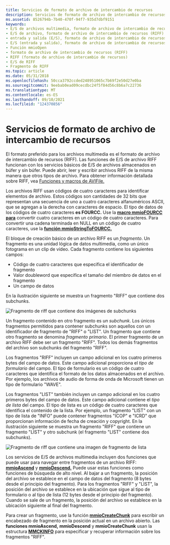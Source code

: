```yaml
---
title: Servicios de formato de archivo de intercambio de recursos
description: Servicios de formato de archivo de intercambio de recursos
ms.assetid: 8526794b-7b40-470f-94f7-935d7dbf9151
keywords:
- E/S de archivos multimedia, formato de archivo de intercambio de recursos (RIFF)
- E/S de archivo, formato de archivo de intercambio de recursos (RIFF)
- entrada y salida (E/S), formato de archivo de intercambio de recursos (RIFF)
- E/S (entrada y salida), formato de archivo de intercambio de recursos (RIFF)
- Función mmioOpen
- formato de archivo de intercambio de recursos (RIFF)
- RIFF (formato de archivo de intercambio de recursos)
- E/S de RIFF
- Fragmento de RIFF
ms.topic: article
ms.date: 05/31/2018
ms.openlocfilehash: 50cca3792ccded248951065c7b69f2e50d27e0ba
ms.sourcegitcommit: 9eebab0ead09cecdbc24f5f84d56c8b6a7c22736
ms.translationtype: MT
ms.contentlocale: es-ES
ms.lasthandoff: 09/10/2021
ms.locfileid: "124370856"
---
```

# <a name="resource-interchange-file-format-services"></a>Servicios de formato de archivo de intercambio de recursos

El formato preferido para los archivos multimedia es el formato de archivo de intercambio de recursos (RIFF). Las funciones de E/S de archivo RIFF funcionan con los servicios básicos de E/S de archivos almacenados en búfer y sin búfer. Puede abrir, leer y escribir archivos RIFF de la misma manera que otros tipos de archivo. Para obtener información detallada sobre RIFF, vea [Funciones y macros de AVIFile.](avifile-functions-and-macros.md)

Los archivos RIFF usan códigos de cuatro caracteres para identificar elementos de archivo. Estos códigos son cantidades de 32 bits que representan una secuencia de uno a cuatro caracteres alfanuméricos ASCII, que se agregan a la derecha con caracteres de espacio. El tipo de datos de los códigos de cuatro caracteres **es FOURCC.** Use la [**macro mmioFOURCC para**](/windows/win32/api/vfw/nf-vfw-mmiofourcc) convertir cuatro caracteres en un código de cuatro caracteres. Para convertir una cadena terminada en NULL en un código de cuatro caracteres, use la [**función mmioStringToFOURCC.**](/windows/win32/api/mmiscapi/nf-mmiscapi-mmiostringtofourcc)

El bloque de creación básico de un archivo RIFF es un *fragmento*. Un fragmento es una unidad lógica de datos multimedia, como un único fotograma en un clip de vídeo. Cada fragmento contiene los siguientes campos:

-   Código de cuatro caracteres que especifica el identificador de fragmento
-   Valor doubleword que especifica el tamaño del miembro de datos en el fragmento
-   Un campo de datos

En la ilustración siguiente se muestra un fragmento "RIFF" que contiene dos subchunks.

![Fragmento de riff que contiene dos imágenes de subchunks](images/mmio1.gif)

Un fragmento contenido en otro fragmento es *un subchunk*. Los únicos fragmentos permitidos para contener subchunks son aquellos con un identificador de fragmento de "RIFF" o "LIST". Un fragmento que contiene otro fragmento se denomina *fragmento primario*. El primer fragmento de un archivo RIFF debe ser un fragmento "RIFF". Todos los demás fragmentos del archivo son subchunks del fragmento "RIFF".

Los fragmentos "RIFF" incluyen un campo adicional en los cuatro primeros bytes del campo de datos. Este campo adicional proporciona el *tipo de formulario* del campo. El tipo de formulario es un código de cuatro caracteres que identifica el formato de los datos almacenados en el archivo. Por ejemplo, los archivos de audio de forma de onda de Microsoft tienen un tipo de formulario "WAVE".

Los fragmentos "LIST" también incluyen un campo adicional en los cuatro primeros bytes del campo de datos. Este campo adicional contiene el *tipo de lista* del campo. El tipo de lista es un código de cuatro caracteres que identifica el contenido de la lista. Por ejemplo, un fragmento "LIST" con un tipo de lista de "INFO" puede contener fragmentos "ICOP" e "ICRD" que proporcionan información de fecha de creación y copyright. En la ilustración siguiente se muestra un fragmento "RIFF" que contiene un fragmento "LIST" y otro subchunk (el fragmento "LIST" contiene dos subchunks).

![Fragmento de riff que contiene una imagen de fragmento de lista](images/mmio2.gif)

Los servicios de E/S de archivos multimedia incluyen dos funciones que puede usar para navegar entre fragmentos de un archivo RIFF: [**mmioAscend**](/windows/win32/api/mmiscapi/nf-mmiscapi-mmioascend) y [**mmioDescend.**](/windows/win32/api/mmiscapi/nf-mmiscapi-mmiodescend) Puede usar estas funciones como funciones de búsqueda de alto nivel. Al bajar a un fragmento, la posición del archivo se establece en el campo de datos del fragmento (8 bytes desde el principio del fragmento). Para los fragmentos "RIFF" y "LIST", la posición del archivo se establece en la ubicación que sigue al tipo de formulario o al tipo de lista (12 bytes desde el principio del fragmento). Cuando se sale de un fragmento, la posición del archivo se establece en la ubicación siguiente al final del fragmento.

Para crear un fragmento, use la función [**mmioCreateChunk**](/windows/win32/api/mmiscapi/nf-mmiscapi-mmiocreatechunk) para escribir un encabezado de fragmento en la posición actual en un archivo abierto. Las **funciones mmioAscend,** **mmioDescend** y **mmioCreateChunk** usan la estructura [**MMCKINFO**](/windows/win32/api/mmiscapi/ns-mmiscapi-mmckinfo) para especificar y recuperar información sobre los fragmentos "RIFF".

 

 